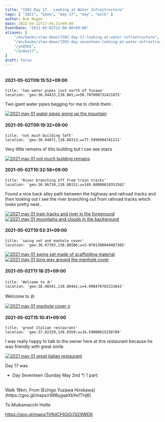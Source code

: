 ```yaml
---
title: "1502 Day 17 - Looking at Water Infrastructure"
tags: [ "2021", "book", "day-17", "may", "walk" ]
author: Rob Nugen
date: 2022-04-22T17:44:31+09:00
EventDate: "2021-05-02T12:00:00+09:00"
aliases: [
    "/en/books/slow-down/1502-day-17-looking-at-water-infrastructure",
    "/en/books/slow-down/1502-day-seventeen-looking-at-water-infrastructure",
    "/yn0502",
    "/ynday17",
]
draft: false
---
```


<img
src="https://b.robnugen.com/quests/walk-to-niigata/2021/en_route/day-17/2021_may_01_water_pipes_going_up_the_mountain.jpeg"
alt=""
class="title" />

#### 2021-05-02T09:15:52+09:00

    title: 'two water pipes just north of Yuzawa'
    location: 'geo:36.94433,138.801;u=50.707000732421875'


Two giant water pipes begging for me to climb them..

[![2021 may 01 water pipes going up the mountain](//b.robnugen.com/quests/walk-to-niigata/2021/en_route/day-17/thumbs/2021_may_01_water_pipes_going_up_the_mountain.jpeg)](//b.robnugen.com/quests/walk-to-niigata/2021/en_route/day-17/2021_may_01_water_pipes_going_up_the_mountain.jpeg)          

#### 2021-05-02T09:19:32+09:00

    title: 'not much building left'
    location: 'geo:36.94071,138.80313;u=77.5999984741211'



Very little remains of this building but I can see stairs

[![2021 may 01 not much building remains](//b.robnugen.com/quests/walk-to-niigata/2021/en_route/day-17/thumbs/2021_may_01_not_much_building_remains.jpeg)](//b.robnugen.com/quests/walk-to-niigata/2021/en_route/day-17/2021_may_01_not_much_building_remains.jpeg)          

#### 2021-05-02T10:32:58+09:00

    title: 'River branching off from train tracks'
    location: 'geo:36.96734,138.80151;u=149.60000610351562'



Found a nice back alley path between the highway and railroad tracks and then looking out I see the river branching out from railroad tracks which looks pretty neat..

[![2021 may 01 train tracks and river in the foreground](//b.robnugen.com/quests/walk-to-niigata/2021/en_route/day-17/thumbs/2021_may_01_train_tracks_and_river_in_the_foreground.jpeg)](//b.robnugen.com/quests/walk-to-niigata/2021/en_route/day-17/2021_may_01_train_tracks_and_river_in_the_foreground.jpeg)
[![2021 may 01 mountains and clouds in the background ](//b.robnugen.com/quests/walk-to-niigata/2021/en_route/day-17/thumbs/2021_may_01_mountains_and_clouds_in_the_background_.jpeg)](//b.robnugen.com/quests/walk-to-niigata/2021/en_route/day-17/2021_may_01_mountains_and_clouds_in_the_background_.jpeg)          

#### 2021-05-02T10:53:31+09:00

    title: 'swing set and manhole cover'
    location: 'geo:36.97393,138.80286;u=5.0701398849487305'


[![2021 may 01 swing set made of scaffolding material](//b.robnugen.com/quests/walk-to-niigata/2021/en_route/day-17/thumbs/2021_may_01_swing_set_made_of_scaffolding_material.jpeg)](//b.robnugen.com/quests/walk-to-niigata/2021/en_route/day-17/2021_may_01_swing_set_made_of_scaffolding_material.jpeg)
[![2021 may 01 long way around the manhole cover](//b.robnugen.com/quests/walk-to-niigata/2021/en_route/day-17/thumbs/2021_may_01_long_way_around_the_manhole_cover.jpeg)](//b.robnugen.com/quests/walk-to-niigata/2021/en_route/day-17/2021_may_01_long_way_around_the_manhole_cover.jpeg)          

#### 2021-05-02T11:18:25+09:00

    title: 'Welcome to お'
    location: 'geo:36.98341,138.80441;u=4.998470783233643'


Welcome to お

[![2021 may 01 manhole cover o ](//b.robnugen.com/quests/walk-to-niigata/2021/en_route/day-17/thumbs/2021_may_01_manhole_cover_o_.jpeg)](//b.robnugen.com/quests/walk-to-niigata/2021/en_route/day-17/2021_may_01_manhole_cover_o_.jpeg)          

#### 2021-05-02T15:10:41+09:00

    title: 'great Italian restaurant'
    location: 'geo:37.02329,138.8359;u=16.59000015258789'


I was really happy to talk to the owner here at this restaurant because he was friendly with great smile.

[![2021 may 01 great italian restaurant](//b.robnugen.com/quests/walk-to-niigata/2021/en_route/day-17/thumbs/2021_may_01_great_italian_restaurant.jpeg)](//b.robnugen.com/quests/walk-to-niigata/2021/en_route/day-17/2021_may_01_great_italian_restaurant.jpeg)          

Day 17 was

<div class="walk-segment">

* Day <span class="day_source">Seventeen</span>
(<span class="day_date">Sunday May 2nd</span> *)
1 part:
<br>
Walk <span class="km_source">18</span>km,
From [Echigo Yuzawa Hirokawa](https://goo.gl/maps/r96BygqeXbYe1THj6)

To Muikamacchi Hutte

https://goo.gl/maps/1VKdCF6QGi7d29WD6

</div>
